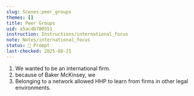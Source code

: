 ```yaml
---
slug: Scenes:peer_groups
themes: []
title: Peer Groups
uid: a5acdb780551
instruction: Instructions/international_focus
note: Notes/international_focus
status: 💬 Prompt
last-checked: 2025-08-21
---
```

1. We wanted to be an international firm.
1. because of Baker McKinsey, we
2. Belonging to a network allowed HHP to learn from firms in other legal environments.
